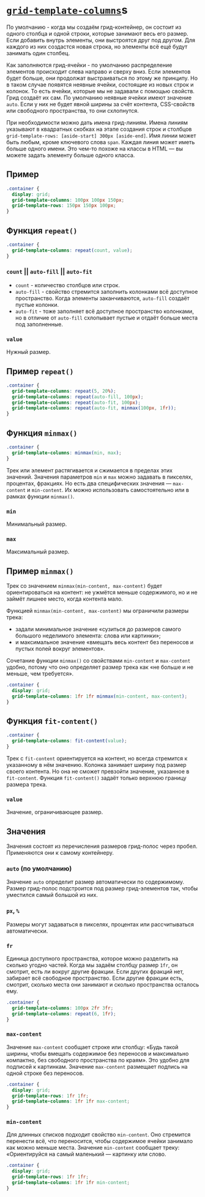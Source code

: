 # [`grid-template-columns`](../index.md)s

По умолчанию - когда мы создаём грид-контейнер, он состоит из одного столбца и одной строки, которые занимают весь его размер. Если добавить внутрь элементы, они выстроятся друг под другом. Для каждого из них создастся новая строка, но элементы всё ещё будут занимать один столбец.

Как заполняются грид-ячейки - по умолчанию распределение элементов происходит слева направо и сверху вниз. Если элементов будет больше, они продолжат выстраиваться по этому же принципу. Но в таком случае появятся неявные ячейки, состоящие из новых строк и колонок. То есть ячейки, которые мы не задавали с помощью свойств. Грид создаёт их сам. По умолчанию неявные ячейки имеют значение `auto`. Если у них не будет явной ширины за счёт контента, CSS-свойств или свободного пространства, то они схлопнутся.

При необходимости можно дать имена грид-линиям. Имена линиям указывают в квадратных скобках на этапе создания строк и столбцов `grid-template-rows: [aside-start] 300px [aside-end]`. Имя линии может быть любым, кроме ключевого слова `span`. Каждая линия может иметь больше одного имени. Это чем-то похоже на классы в HTML — вы можете задать элементу больше одного класса.

## Пример

```css
.container {
  display: grid;
  grid-template-columns: 100px 100px 150px;
  grid-template-rows: 150px 150px 100px;
}
```

## Функция `repeat()`

```css
.container {
  grid-template-columns: repeat(count, value);
}
```

### `count` || `auto-fill` || `auto-fit`

- `count` - количество столбцов или строк.
- `auto-fill` - свойство стремится заполнить колонками всё доступное пространство. Когда элементы заканчиваются, `auto-fill` создаёт пустые колонки.
- `auto-fit` - тоже заполняет всё доступное пространство колонками, но в отличие от `auto-fill` схлопывает пустые и отдаёт больше места под заполненные.

### `value`

Нужный размер.

## Пример `repeat()`

```css
.container {
  grid-template-columns: repeat(5, 20%);
  grid-template-columns: repeat(auto-fill, 100px);
  grid-template-columns: repeat(auto-fit, 100px);
  grid-template-columns: repeat(auto-fit, minmax(100px, 1fr));
}
```

## Функция `minmax()`

```css
.container {
  grid-template-columns: minmax(min, max);
}
```

Трек или элемент растягивается и сжимается в пределах этих значений. Значения параметров `min` и `max` можно задавать в пикселях, процентах, фракциях. Но есть два специфических значения — `max-content` и `min-content`. Их можно использовать самостоятельно или в рамках функции `minmax()`.

### `min`

Минимальный размер.

### `max`

Максимальный размер.

## Пример `minmax()`

Трек со значением `minmax(min-content, max-content)` будет ориентироваться на контент: не ужмётся меньше содержимого, но и не займёт лишнее место, когда контента мало.

Функцией `minmax(min-content, max-content)` мы ограничили размеры трека:

- задали минимальное значение «сузиться до размеров самого большого неделимого элемента: слова или картинки»;
- и максимальное значение «вмещать весь контент без переносов и пустых полей вокруг элементов».

Сочетание функции `minmax()` со свойствами `min-content` и `max-content` удобно, потому что оно определяет размер трека как «не больше и не меньше, чем требуется».

```css
.container {
  display: grid;
  grid-template-columns: 1fr 1fr minmax(min-content, max-content);
}
```

## Функция `fit-content()`

```css
.container {
  grid-template-columns: fit-content(value);
}
```

Трек с `fit-content` ориентируется на контент, но всегда стремится к указанному в нём значению. Колонка занимает ширину под размер своего контента. Но она не сможет превзойти значение, указанное в `fit-content`. Функция `fit-content()` задаёт только верхнюю границу размера трека.

### `value`

Значение, ограничивающее размер.

## Значения

Значения состоят из перечисления размеров грид-полос через пробел. Применяются они к самому контейнеру.

### `auto` (по умолчанию)

Значение `auto` определит размер автоматически по содержимому. Размер грид-полос подстроится под размер грид-элементов так, чтобы уместился самый большой из них.

### `px`, `%`

Размеры могут задаваться в пикселях, процентах или рассчитываться автоматически.

### `fr`

Единица доступного пространства, которое можно разделить на сколько угодно частей. Когда мы задаём столбцу размер `1fr`, он смотрит, есть ли вокруг другие фракции. Если других фракций нет, забирает всё свободное пространство. Если другие фракции есть, смотрит, сколько места они занимают и сколько пространства осталось ему.

```css
.container {
  grid-template-columns: 100px 2fr 3fr;
  grid-template-columns: repeat(6, 1fr);
}
```

### `max-content`

Значение `max-content` сообщает строке или столбцу: «Будь такой ширины, чтобы вмещать содержимое без переносов и максимально компактно, без свободного пространства по краям». Это удобно для подписей к картинкам. Значение `max-content` размещает подпись на одной строке без переносов.

```css
.container {
  display: grid;
  grid-template-rows: 1fr 1fr;
  grid-template-columns: 1fr 1fr max-content;
}
```

### `min-content`

Для длинных списков подходит свойство `min-content`. Оно стремится перенести всё, что переносится, чтобы содержимое ячейки занимало как можно меньше места. Значение `min-content` сообщает треку: «Ориентируйся на самый маленький — картинку или слово.

```css
.container {
  display: grid;
  grid-template-rows: 1fr 1fr;
  grid-template-columns: 1fr 1fr min-content;
}
```
